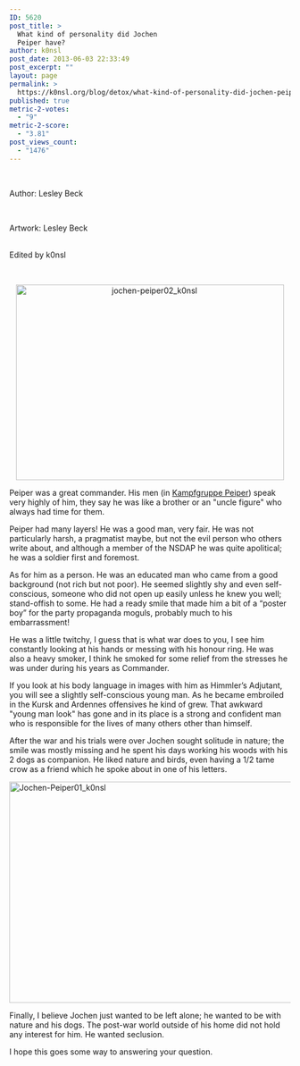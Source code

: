 ```yaml
---
ID: 5620
post_title: >
  What kind of personality did Jochen
  Peiper have?
author: k0nsl
post_date: 2013-06-03 22:33:49
post_excerpt: ""
layout: page
permalink: >
  https://k0nsl.org/blog/detox/what-kind-of-personality-did-jochen-peiper-have/
published: true
metric-2-votes:
  - "9"
metric-2-score:
  - "3.81"
post_views_count:
  - "1476"
---
```

&nbsp;

<div class="et-box et-shadow">
<div class="et-box-content"><p>Author:&nbsp;Lesley Beck</p>
<br class="none">
<p>Artwork: Lesley Beck</p>
<br class="none" />
Edited by k0nsl</p>
</div></div>


&nbsp;

<p style="text-align: center;"><a href="https://k0nsl.org/blog/k1/uploads/2013/06/jochen-peiper02_k0nsl.jpg"><img src="https://k0nsl.org/blog/k1/uploads/2013/06/jochen-peiper02_k0nsl.jpg" alt="jochen-peiper02_k0nsl" width="480" height="350" class="aligncenter size-full wp-image-5621" /></a></p>
Peiper was a great commander. His men (in <a href="http://en.wikipedia.org/wiki/Joachim_Peiper" target="_blank">Kampfgruppe Peiper</a>) speak very highly of him, they say he was like a brother or an "uncle figure" who always had time for them.

Peiper had many layers! He was a good man, very fair. He was not particularly harsh, a pragmatist maybe, but not the evil person who others write about, and although a member of the NSDAP he was quite apolitical; he was a soldier first and foremost.

As for him as a person. He was an educated man who came from a good background (not rich but not poor). He seemed slightly shy and even self-conscious, someone who did not open up easily unless he knew you well; stand-offish to some. He had a ready smile that made him a bit of a “poster boy” for the party propaganda moguls, probably much to his embarrassment!

He was a little twitchy, I guess that is what war does to you, I see him constantly looking at his hands or messing with his honour ring. He was also a heavy smoker, I think he smoked for some relief from the stresses he was under during his years as Commander.

If you look at his body language in images with him as Himmler’s Adjutant, you will see a slightly self-conscious young man. As he became embroiled in the Kursk and Ardennes offensives he kind of grew. That awkward "young man look" has gone and in its place is a strong and confident man who is responsible for the lives of many others other than himself.

After the war and his trials were over Jochen sought solitude in nature; the smile was mostly missing and he spent his days working his woods with his 2 dogs as companion. He liked nature and birds, even having a 1/2 tame crow as a friend which he spoke about in one of his letters.

<a href="https://k0nsl.org/blog/k1/uploads/2013/06/Jochen-Peiper01_k0nsl1.jpg"><img src="https://k0nsl.org/blog/k1/uploads/2013/06/Jochen-Peiper01_k0nsl1.jpg" alt="Jochen-Peiper01_k0nsl" width="1200" height="396" class="aligncenter size-full wp-image-5662" /></a>

Finally, I believe Jochen just wanted to be left alone; he wanted to be with nature and his dogs. The post-war world outside of his home did not hold any interest for him. He wanted seclusion.

I hope this goes some way to answering your question.
<br class="none" />